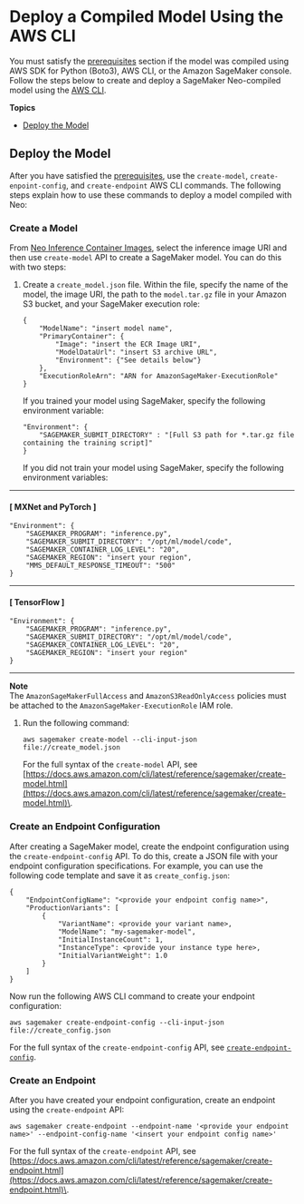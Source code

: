 # Deploy a Compiled Model Using the AWS CLI<a name="neo-deployment-hosting-services-cli"></a>

You must satisfy the [ prerequisites](https://docs.aws.amazon.com/sagemaker/latest/dg/neo-deployment-hosting-services-prerequisites) section if the model was compiled using AWS SDK for Python \(Boto3\), AWS CLI, or the Amazon SageMaker console\. Follow the steps below to create and deploy a SageMaker Neo\-compiled model using the [AWS CLI](https://docs.aws.amazon.com/cli/latest/reference/)\. 

**Topics**
+ [Deploy the Model](#neo-deploy-cli)

## Deploy the Model<a name="neo-deploy-cli"></a>

After you have satisfied the [ prerequisites](https://docs.aws.amazon.com/sagemaker/latest/dg/neo-deployment-hosting-services-prerequisites), use the `create-model`, `create-enpoint-config`, and `create-endpoint` AWS CLI commands\. The following steps explain how to use these commands to deploy a model compiled with Neo: 



### Create a Model<a name="neo-deployment-hosting-services-cli-create-model"></a>

From [Neo Inference Container Images](https://docs.aws.amazon.com/sagemaker/latest/dg/neo-deployment-hosting-services-container-images.html), select the inference image URI and then use `create-model` API to create a SageMaker model\. You can do this with two steps: 

1. Create a `create_model.json` file\. Within the file, specify the name of the model, the image URI, the path to the `model.tar.gz` file in your Amazon S3 bucket, and your SageMaker execution role: 

   ```
   {
       "ModelName": "insert model name",
       "PrimaryContainer": {
           "Image": "insert the ECR Image URI",
           "ModelDataUrl": "insert S3 archive URL",
           "Environment": {"See details below"}
       },
       "ExecutionRoleArn": "ARN for AmazonSageMaker-ExecutionRole"
   }
   ```

   If you trained your model using SageMaker, specify the following environment variable: 

   ```
   "Environment": {
       "SAGEMAKER_SUBMIT_DIRECTORY" : "[Full S3 path for *.tar.gz file containing the training script]"
   }
   ```

   If you did not train your model using SageMaker, specify the following environment variables: 

------
#### [ MXNet and PyTorch ]

   ```
   "Environment": {
       "SAGEMAKER_PROGRAM": "inference.py",
       "SAGEMAKER_SUBMIT_DIRECTORY": "/opt/ml/model/code",
       "SAGEMAKER_CONTAINER_LOG_LEVEL": "20",
       "SAGEMAKER_REGION": "insert your region",
       "MMS_DEFAULT_RESPONSE_TIMEOUT": "500"
   }
   ```

------
#### [ TensorFlow ]

   ```
   "Environment": {
       "SAGEMAKER_PROGRAM": "inference.py",
       "SAGEMAKER_SUBMIT_DIRECTORY": "/opt/ml/model/code",
       "SAGEMAKER_CONTAINER_LOG_LEVEL": "20",
       "SAGEMAKER_REGION": "insert your region"
   }
   ```

------
**Note**  
The `AmazonSageMakerFullAccess` and `AmazonS3ReadOnlyAccess` policies must be attached to the `AmazonSageMaker-ExecutionRole` IAM role\. 

1. Run the following command:

   ```
   aws sagemaker create-model --cli-input-json file://create_model.json
   ```

   For the full syntax of the `create-model` API, see [https://docs.aws.amazon.com/cli/latest/reference/sagemaker/create-model.html](https://docs.aws.amazon.com/cli/latest/reference/sagemaker/create-model.html)\. 

### Create an Endpoint Configuration<a name="neo-deployment-hosting-services-cli-create-endpoint-config"></a>

After creating a SageMaker model, create the endpoint configuration using the `create-endpoint-config` API\. To do this, create a JSON file with your endpoint configuration specifications\. For example, you can use the following code template and save it as `create_config.json`: 

```
{
    "EndpointConfigName": "<provide your endpoint config name>",
    "ProductionVariants": [
        {
            "VariantName": <provide your variant name>,
            "ModelName": "my-sagemaker-model",
            "InitialInstanceCount": 1,
            "InstanceType": <provide your instance type here>,
            "InitialVariantWeight": 1.0
        }
    ]
}
```

Now run the following AWS CLI command to create your endpoint configuration: 

```
aws sagemaker create-endpoint-config --cli-input-json file://create_config.json
```

For the full syntax of the `create-endpoint-config` API, see [ `create-endpoint-config`](https://docs.aws.amazon.com/cli/latest/reference/sagemaker/create-endpoint-config.html)\. 

### Create an Endpoint<a name="neo-deployment-hosting-services-cli-create-endpoint"></a>

After you have created your endpoint configuration, create an endpoint using the `create-endpoint` API: 

```
aws sagemaker create-endpoint --endpoint-name '<provide your endpoint name>' --endpoint-config-name '<insert your endpoint config name>'
```

For the full syntax of the `create-endpoint` API, see [https://docs.aws.amazon.com/cli/latest/reference/sagemaker/create-endpoint.html](https://docs.aws.amazon.com/cli/latest/reference/sagemaker/create-endpoint.html)\. 